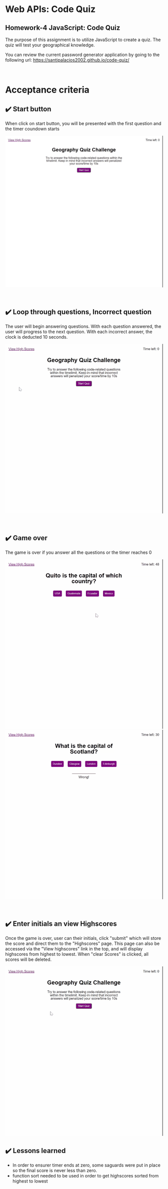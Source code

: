 # Web APIs: Code Quiz

## Homework-4 JavaScript: Code Quiz

The purpose of this assignment is to utilize JavaScript to create a quiz. The quiz will test your geographical knowledge. 

You can review the current password generator application by going to the following url: https://santipalacios2002.github.io/code-quiz/


<br />

# Acceptance criteria
## :heavy_check_mark: Start button

When click on start button, you will be presented with the first question and the timer coundown starts

![quiz start](./assets/images/starttimer.gif)

<br />

## :heavy_check_mark: Loop through questions, Incorrect question

The user will begin answering questions.  With each question answered, the user will progress to the next question. With each incorrect answer, the clock is deducted 10 seconds. 

![questions](./assets/images/questions.gif)

<br />

## :heavy_check_mark: Game over

The game is over if you answer all the questions or the timer reaches 0

![answered all questions](./assets/images/answered.gif)
<br />
![run out of time](./assets/images/timerends.gif)


<br />

## :heavy_check_mark: Enter initials an view Highscores

Once the game is over, user can their initials, click "submit" which will store the score and direct them to the "Highscores" page.  This page can also be accessed via the "View highscores" link in the top, and will display highscores from highest to lowest. When "clear Scores" is clicked, all scores will be deleted. 

![High Scores](./assets/images/Highscores.gif)


## :heavy_check_mark: Lessons learned

* In order to ensurer timer ends at zero, some saguards were put in place so the final score is never less than zero.
* function sort needed to be used in order to get highscores sorted from highest to lowest


